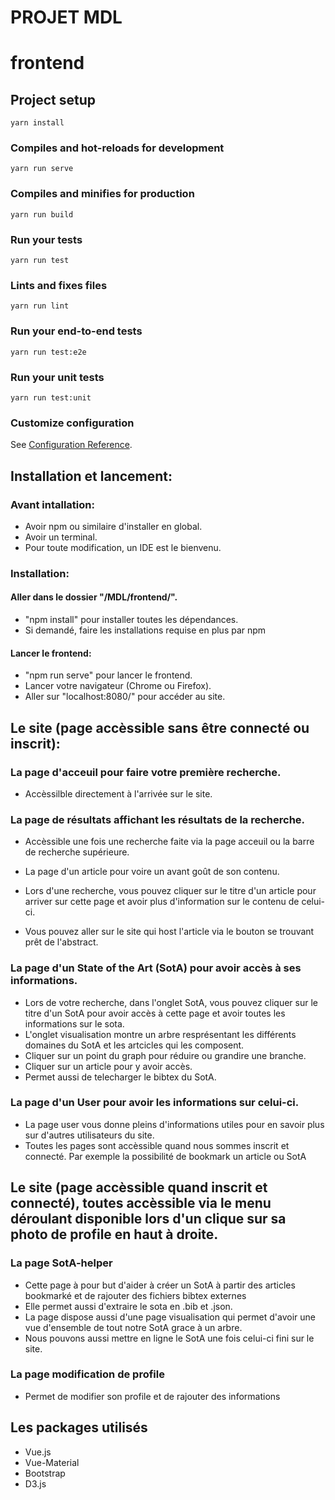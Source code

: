 # PROJET MDL

# frontend

## Project setup
```
yarn install
```

### Compiles and hot-reloads for development
```
yarn run serve
```

### Compiles and minifies for production
```
yarn run build
```

### Run your tests
```
yarn run test
```

### Lints and fixes files
```
yarn run lint
```

### Run your end-to-end tests
```
yarn run test:e2e
```

### Run your unit tests
```
yarn run test:unit
```

### Customize configuration
See [Configuration Reference](https://cli.vuejs.org/config/).



## Installation et lancement:

### Avant intallation:
* Avoir npm ou similaire d'installer en global.
* Avoir un terminal.
* Pour toute modification, un IDE est le bienvenu.

### Installation:

#### Aller dans le dossier "/MDL/frontend/".
* "npm install" pour installer toutes les dépendances.
* Si demandé, faire les installations requise en plus par npm

#### Lancer le frontend:
* "npm run serve" pour lancer le frontend.
* Lancer votre navigateur (Chrome ou Firefox).
* Aller sur "localhost:8080/" pour accéder au site.


## Le site (page accèssible sans être connecté ou inscrit):
### La page d'acceuil pour faire votre première recherche.
* Accèssilble directement à l'arrivée sur le site.

### La page de résultats affichant les résultats de la recherche.

* Accèssible une fois une recherche faite via la page acceuil ou la barre de recherche supérieure.
* La page d'un article pour voire un avant goût de son contenu.

* Lors d'une recherche, vous pouvez cliquer sur le titre d'un article pour arriver sur cette page et avoir plus d'information sur le contenu de celui-ci.
* Vous pouvez aller sur le site qui host l'article via le bouton se trouvant prêt de l'abstract.

### La page d'un State of the Art (SotA) pour avoir accès à ses informations.

* Lors de votre recherche, dans l'onglet SotA, vous pouvez cliquer sur le titre d'un SotA pour avoir accès à cette page et avoir toutes les informations sur le sota.
* L'onglet visualisation montre un arbre resprésentant les différents domaines du SotA et les artcicles qui les composent.
* Cliquer sur un point du graph pour réduire ou grandire une branche.
* Cliquer sur un article pour y avoir accès.
* Permet aussi de telecharger le bibtex du SotA.

### La page d'un User pour avoir les informations sur celui-ci.

* La page user vous donne pleins d'informations utiles pour en savoir plus sur d'autres utilisateurs du site.
* Toutes les pages sont accèssible quand nous sommes inscrit et connecté. Par exemple la possibilité de bookmark un article ou SotA

## Le site (page accèssible quand inscrit et connecté), toutes accèssible via le menu déroulant disponible lors d'un clique sur sa photo de profile en haut à droite.

### La page SotA-helper
* Cette page à pour but d'aider à créer un SotA à partir des articles bookmarké et de rajouter des fichiers bibtex externes
* Elle permet aussi d'extraire le sota en .bib et .json.
* La page dispose aussi d'une page visualisation qui permet d'avoir une vue d'ensemble de tout notre SotA grace à un arbre.
* Nous pouvons aussi mettre en ligne le SotA une fois celui-ci fini sur le site.

### La page modification de profile
* Permet de modifier son profile et de rajouter des informations

## Les packages utilisés

* Vue.js
* Vue-Material
* Bootstrap
* D3.js

